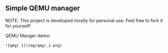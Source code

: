 ## Simple QEMU manager

NOTE:
    This project is developed mostly for personal use. Feel free to fork it for yourself!


QEMU Manger demo:


    ![qmgr 1](img/qmgr_1.png)